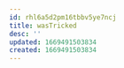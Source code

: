 ```yaml
---
id: rhl6a5d2pm16tbbv5ye7ncj
title: wasTricked
desc: ''
updated: 1669491503834
created: 1669491503834
---
```

